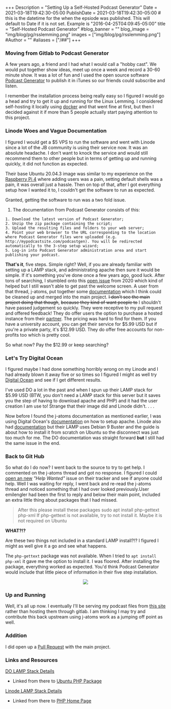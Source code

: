 +++
Description = "Setting Up a Self-Hosted Podcast Generator"
Date = 2021-03-18T19:42:30-05:00
PublishDate = 2021-03-18T19:42:30-05:00 # this is the datetime for the when the epsiode was published. This will default to Date if it is not set. Example is "2016-04-25T04:09:45-05:00"
title = "Self-Hosted Podcast Generator"
#blog_banner = ""
blog_image = "img/blog/pg/rsslemming.png"
images = ["img/blog/pg/rsslemming.png"]
#Author = ""
#aliases = ["/##"]
+++
### Moving from Gitlab to Podcast Generator
A few years ago, a friend and I had what I would call a "hobby cast". We would put together show ideas, meet up once a week and record a 30-60 minute show. It was a lot of fun and I used the open source software [Podcast Generator](www.podcastgenerator.net) to publish it in iTunes so our friends could subscribe and listen.

I remember the installation process being really easy so I figured I would go a head and try to get it up and running for the Linux Lemming. I considered self-hosting it locally using [docker](https://hub.docker.com/r/vonproteus/podcast-generator) and that went fine at first, but then I decided against it if more than 5 people actually start paying attention to this project.

### Linode Woes and Vague Documentation
I figured I would get a $5 VPS to run the software and went with Linode since a lot of the JB community is using their service now. It was an absolute headache. I don't want to knock the service and would still recommend them to other people but in terms of getting up and running quickly, it did not function as expected. 

Their base Ubuntu 20.04.3 image was similar to my experience on the [Raspberry Pi 4](/blog/e02/) where adding users was a pain, setting default shells was a pain, it was overall just a hassle. Then on top of that, after I got everything setup how I wanted it to, I couldn't get the software to run as expected.

Granted, getting the software to run was a two fold issue.
1. The documentation from Podcast Generator consists of this:
>
    1. Download the latest version of Podcast Generator;
    2. Unzip the zip package containing the script;
    3. Upload the resulting files and folders to your web server;
    4. Point your web browser to the URL corresponding to the location where Podcast Generator files were uploaded (e.g. http://mypodcastsite.com/podcastgen). You will be redirected automatically to the 3-step setup wizard;
    5. Log-in into Podcast Generator administration area and start publishing your podcast.
>
**That's it**, five steps. Simple right? Well, if you are already familiar with setting up a LAMP stack, and administrating apache then sure it would be simple. If it's something you've done once a few years ago, good luck. After tons of searching, I stumbled onto this [open issue](https://github.com/PodcastGenerator/PodcastGenerator/issues/272) from 2020 which kind of helped but I still wasn't able to get past the welcome screen. A user from that thread, j-atoms, put together some [documentation](https://github.com/j-atoms/Podcast-Generator-Ubuntu-install-notes/blob/master/install-notes) which I think could be cleaned up and merged into the main project. ~~I don't see the main project doing that though~~, ~~because they kind of want people to~~ I shouldn't have passed judgement so quickly. They were receptive to my pull request and offered feedback! They do offer users the option to purchase a hosted instance from their [partner](https://rss.com/blog/how-to-create-an-rss-feed-for-a-podcast/). The pricing was hard to find for them. If you have a university account, you can get their service for $5.99 USD but if you're a private party, it's $12.99 USD. They do offer free accounts for non-profits too which is pretty cool. 

So what now? Pay the $12.99 or keep searching?

### Let's Try Digital Ocean
I figured maybe I had done something horribly wrong on my Linode and I had already blown it away five or so times so I figured I might as well try [Digital Ocean](www.digitalocean.com) and see if I get different results.

I've used DO a lot in the past and when I spun up their LAMP stack for $5.99 USD (BTW, you don't need a LAMP stack for this server but it saves you the step of having to download apache and PHP) and it had the user creation I am use to! Strange that their image did and Linode didn't. . . .

Now before I found the j-atoms documentation as mentioned earlier, I was using Digital Ocean's [documentation](https://www.digitalocean.com/community/tutorials/how-to-set-up-apache-virtual-hosts-on-ubuntu-16-04) on how to setup apache. Linode also had [documentation](https://www.linode.com/docs/guides/how-to-install-apache-web-server-debian-10/) but their LAMP uses Debian 9 Buster and the guide is about how to install it from scratch on Ubuntu so the disconnect was just too much for me. The DO documentation was straight forward **but** I still had the same issue in the end.

### Back to Git Hub
So what do I do now? I went back to the source to try to get help. I commented on the j-atoms thread and got no response. I figured I could [open an new](https://github.com/PodcastGenerator/PodcastGenerator/issues/405) *"Help Wanted"* issue on their tracker and see if anyone could help. Well I was waiting for reply, I went back and re-read the j-atoms thread and noticed something that I had over looked previously.User emilengler had been the first to reply and below their main point, included an extra little thing about packages that I had missed.
>After this please install these packages sudo apt install php-gettext php-xml
If php-gettext is not available, try to not install it. Maybe it is not required on Ubuntu
>
**WHAT?!?**

Are these two things not included in a standard LAMP install?!? I figured I might as well give it a go and see what happens.

The `php-gettext` package was not available. When I tried to `apt install php-xml` it gave me the option to install it. I was floored. After installing the package, everything worked as expected.
You'd think Podcast Generator would include that little piece of information in their five step installation.

<p style="text-align:center;"><img src="https://media.giphy.com/media/SEp6Zq6ZkzUNW/giphy.gif" class="center"> </p>

### Up and Running
Well, it's all up now. I eventually I'll be serving my podcast files from [this site](rss.linuxlemming.com) rather than hosting them through gitlab. I am thinking I may try and contribute this back upstream using j-atoms work as a jumping off point as well.

### Addition
I did open up a [Pull Request](https://github.com/PodcastGenerator/PodcastGenerator/pull/406) with the main project.

### Links and Resources
[DO LAMP Stack Details](https://marketplace.digitalocean.com/apps/lamp)
   
* Linked from there to [Ubuntu PHP Package](https://packages.ubuntu.com/focal/php)

[Linode LAMP Stack Details](https://www.linode.com/docs/guides/deploy-lamp-stack-with-marketplace-apps/)
   
* Linked from there to [PHP Home Page](https://www.php.net/)